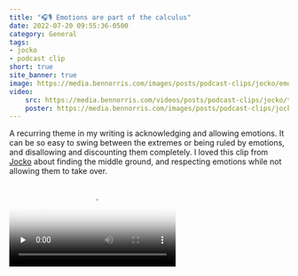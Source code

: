 ```yaml
---
title: "🎧🎙️ Emotions are part of the calculus"
date: 2022-07-20 09:55:36-0500
category: General
tags:
- jocko
- podcast clip
short: true
site_banner: true
image: https://media.bennorris.com/images/posts/podcast-clips/jocko/emotions-are-part-of-the-calculus.jpg
video:
    src: https://media.bennorris.com/videos/posts/podcast-clips/jocko/take-emotion-into-the-calculus.mov
    poster: https://media.bennorris.com/images/posts/podcast-clips/jocko/emotions-are-part-of-the-calculus.jpg
---
```


A recurring theme in my writing is acknowledging and allowing emotions. It can be so easy to swing between the extremes or being ruled by emotions, and disallowing and discounting them completely. I loved this clip from [Jocko](/tags/jocko/) about finding the middle ground, and respecting emotions while not allowing them to take over.

<div class="embed-responsive embed-responsive-1by1 image-medium">
    <video class="embed-responsive-item" controls="controls" playsinline="playsinline" src="https://media.bennorris.com/videos/posts/podcast-clips/jocko/take-emotion-into-the-calculus.mov" poster="https://media.bennorris.com/images/posts/podcast-clips/jocko/emotions-are-part-of-the-calculus.jpg" preload="none"></video>
</div>
